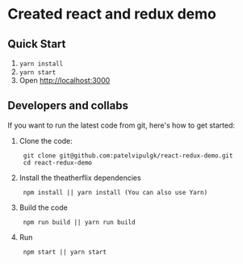# Created react and redux demo

## Quick Start
1. `yarn install`
2. `yarn start` 
3. Open <http://localhost:3000>

## Developers and collabs

If you want to run the latest code from git, here's how to get started:

1. Clone the code:

        git clone git@github.com:patelvipulgk/react-redux-demo.git
        cd react-redux-demo

2. Install the theatherflix dependencies

        npm install || yarn install (You can also use Yarn) 

3. Build the code

        npm run build || yarn run build 

4. Run

        npm start || yarn start
